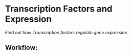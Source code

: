 <a id="transcription_factors_and_expression"> </a>

Transcription Factors and Expression
===========================

*Find out how Transcription factors regulate gene expression*


Workflow: 
-----



